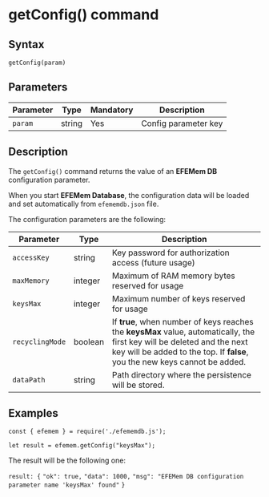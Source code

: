 # getConfig() command

## **Syntax** 

`getConfig(param)`



## **Parameters**

| Parameter | Type   | Mandatory | Description          |
| --------- | ------ | --------- | -------------------- |
| `param`   | string | Yes       | Config parameter key |



## **Description**

The `getConfig()` command returns the value of an **EFEMem DB** configuration parameter.

When you start **EFEMem Database**, the configuration data will be loaded and set automatically from `efememdb.json` file.

The configuration parameters are the following:

| Parameter       | Type    | Description                                                  |
| --------------- | ------- | ------------------------------------------------------------ |
| `accessKey`     | string  | Key password for authorization access (future usage)         |
| `maxMemory`     | integer | Maximum of RAM memory bytes reserved for usage               |
| `keysMax`       | integer | Maximum number of keys reserved for usage                    |
| `recyclingMode` | boolean | If **true**, when number of keys reaches the **keysMax** value, automatically, the first key will be deleted and the next key will be added to the top. If **false**, you the new keys cannot be added. |
| `dataPath`      | string  | Path directory where the persistence will be stored.         |



## **Examples**

`const { efemem } = require('./efememdb.js');`

`let result = efemem.getConfig("keysMax");`



The result will be the following one:

`result: {`
  `"ok": true,`
  `"data": 1000,`
  `"msg": "EFEMem DB configuration parameter name 'keysMax' found"`
`}`



